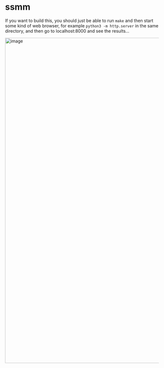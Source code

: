 # ssmm


If you want to build this, you should just be able to run `make` and then start some kind of web browser, for example `python3 -m http.server` in the same directory, and then go to localhost:8000 and see the results...


<img width="1065" alt="image" src="https://user-images.githubusercontent.com/99014/178089649-c147e87d-302e-44c5-b85d-29dcdf606ccb.png">
